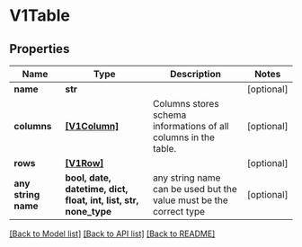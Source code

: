# V1Table


## Properties
Name | Type | Description | Notes
------------ | ------------- | ------------- | -------------
**name** | **str** |  | [optional] 
**columns** | [**[V1Column]**](V1Column.md) | Columns stores schema informations of all columns in the table. | [optional] 
**rows** | [**[V1Row]**](V1Row.md) |  | [optional] 
**any string name** | **bool, date, datetime, dict, float, int, list, str, none_type** | any string name can be used but the value must be the correct type | [optional]

[[Back to Model list]](../README.md#documentation-for-models) [[Back to API list]](../README.md#documentation-for-api-endpoints) [[Back to README]](../README.md)


